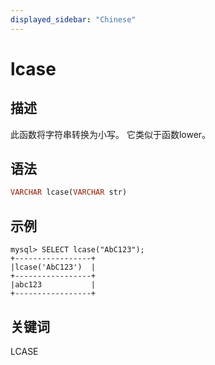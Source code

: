 ```yaml
---
displayed_sidebar: "Chinese"
---
```


# lcase

## 描述

此函数将字符串转换为小写。 它类似于函数lower。

## 语法

```Haskell
VARCHAR lcase(VARCHAR str)
```

## 示例

```Plain Text
mysql> SELECT lcase("AbC123");
+-----------------+
|lcase('AbC123')  |
+-----------------+
|abc123           |
+-----------------+
```

## 关键词

LCASE